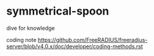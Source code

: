 # symmetrical-spoon
dive for knowledge

coding note
https://github.com/FreeRADIUS/freeradius-server/blob/v4.0.x/doc/developer/coding-methods.rst
